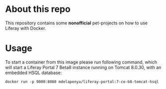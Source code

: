 # About this repo
This repository contains some **nonofficial** pet-projects on how to use Liferay with Docker.

# Usage
To start a container from this image please run following command, which will start a Liferay Portal 7 Beta8 instance running on Tomcat 8.0.30, with an embedded HSQL database:
```
docker run -p 9000:8080 mdelapenya/liferay-portal:7-ce-b8-tomcat-hsql
```
